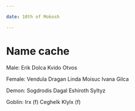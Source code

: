 ```yaml
---

date: 10th of Mokosh

---
```


# Name cache

Male:
  Erik Dolca
  Kvido Otvos

Female:
  Vendula Dragan
  Linda Moisuc
  Ivana Gilca

Demon:
  Sogdrodis
  Dagal
  Eshiroth
  Syltyz

Goblin:
  Irx (f)
  Ceghelk
  Klylx (f)

